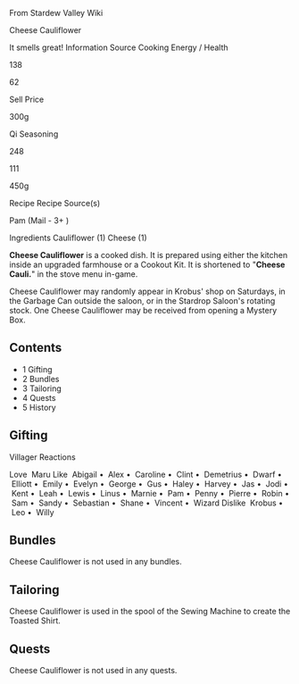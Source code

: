 From Stardew Valley Wiki

Cheese Cauliflower

It smells great! Information Source Cooking Energy / Health

138

62

Sell Price

300g

Qi Seasoning

248

111

450g

Recipe Recipe Source(s)

Pam (Mail - 3+ )

Ingredients Cauliflower (1) Cheese (1)

**Cheese Cauliflower** is a cooked dish. It is prepared using either the kitchen inside an upgraded farmhouse or a Cookout Kit. It is shortened to "**Cheese Cauli.**" in the stove menu in-game.

Cheese Cauliflower may randomly appear in Krobus' shop on Saturdays, in the Garbage Can outside the saloon, or in the Stardrop Saloon's rotating stock. One Cheese Cauliflower may be received from opening a Mystery Box.

## Contents

- 1 Gifting
- 2 Bundles
- 3 Tailoring
- 4 Quests
- 5 History

## Gifting

Villager Reactions

Love  Maru Like  Abigail •  Alex •  Caroline •  Clint •  Demetrius •  Dwarf •  Elliott •  Emily •  Evelyn •  George •  Gus •  Haley •  Harvey •  Jas •  Jodi •  Kent •  Leah •  Lewis •  Linus •  Marnie •  Pam •  Penny •  Pierre •  Robin •  Sam •  Sandy •  Sebastian •  Shane •  Vincent •  Wizard Dislike  Krobus •  Leo •  Willy

## Bundles

Cheese Cauliflower is not used in any bundles.

## Tailoring

Cheese Cauliflower is used in the spool of the Sewing Machine to create the Toasted Shirt.

## Quests

Cheese Cauliflower is not used in any quests.